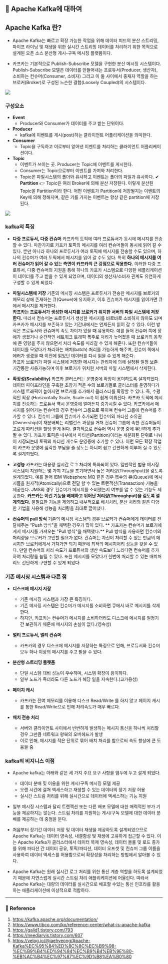 ## 🌈 Apache Kafka에 대하여

## Apache Kafka 란?
- Apache Kafka는 빠르고 확장 가능한 작업을 위해 데이터 피드의 분산 스트리밍, 파이프 라이닝 및 재생을 위한 실시간 스트리밍 데이터를 처리하기 위한 목적으로 설계된 오픈 소스 분산형 게시-구독 메시징 플랫폼이다.

- 카프카는 기본적으로 Publish-Subscribe 모델을 구현한 분산 메시징 시스템이다. Publish-Subscribe 모델은 데이터를 만들어내는 프로듀서(Producer, 생산자), 소비하는 컨슈머(Consumer, 소비자) 그리고 이 둘 사이에서 중재자 역할을 하는 브로커(Broker)로 구성된 느슨한 결합(Loosely Coupled)의 시스템이다. 

![](https://images.velog.io/images/lck0827/post/3709d8c9-3c02-4556-b2b7-fa519136c4a3/image.png)

### 구성요소
- **Event**
  - Producer와 Consumer가 데이터를 주고 받는 단위이다. 
- **Producer**
  - kafka에 이벤트를 게시(post)하는 클라이언트 어플리케이션을 의미한다. 
- **Consumer**
  - Topic을 구독하고 이로부터 얻어낸 이벤트를 처리하는 클라이언트 어플리케이션이다. 
- **Topic**
  - 이벤트가 쓰이는 곳. Producer는 Topic에 이벤트를 게시한다. 
  - Consumer는 Topic으로부터 이벤트를 가져와 처리한다. 
  - Topic은 파일시스템의 폴더와 유사하고 이벤트는 폴더의 파일과 유사하다. 
  ✔ **Partition**
  👉 Topic은 여러 Broker에 의해 분산 저장된다. 이렇게 분산된 Topic을 Partition이라 한다. 어떤 이벤트가 Partition에 저장될지는 이벤트의 Key에 의해 정해지며, 같은 키를 가지는 이벤트는 항상 같은 partition에 저장된다. 
  
![](https://images.velog.io/images/lck0827/post/20c5e168-2913-4f34-bf93-b1f69ad863f9/image.png)

### kafka의 특징
-  **다중 프로듀서, 다중 컨슈머**
카프카의 토픽에 여러 프로듀서가 동시에 메시지를 전송할 수 있다. 마찬가지로 카프카 토픽의 메시지를 여러 컨슈머들이 동시에 읽어 갈 수 있다. 뿐만 아니라 하나의 프로듀서가 여러 토픽에 메시지를 전송할 수도 있으며, 하나의 컨슈머가 여러 토픽에서 메시지를 읽어 갈 수도 있다. 
특히 **하나의 메시지를 여러 컨슈머가 읽어 갈 수 있는 측면이 카프카의 큰 강점으로 작용한다.**
이러한 다중 프로듀서, 다중 컨슈머의 지원을 통해 하나의 카프카 시스템으로 다양한 애플리케이션이 데이터를 주고 받을 수 있게 되었으며, 데이터의 생산자/소비자 관계도 유연하게 구성할 수 있게 되었다.

- **파일시스템에 저장**
기존의 메시징 시스템은 프로듀서가 전송한 메시지를 브로커의 메모리 상에 존재하는 큐(Queue)에 유지하고, 이후 컨슈머가 메시지를 읽어가면 큐에서 메시지를 제거한다.  
**카프카는 프로듀서가 생성한 메시지를 브로커가 위치한 서버의 파일 시스템에 저장한다.** 따라서 컨슈머는 프로듀서가 생성한 메시지를 바로바로 소비하지 않아도 되며 카프카가 메시지를 보존하고 있는 기간내에서는 언제든지 읽어 갈 수 있다.
이런 방식은 프로듀서와 컨슈머의 속도 차이가 있을 때 유용하다. 예를 들어 컨슈머 쪽에 장애가 생겼거나 순간적인 네트워크 트래픽 폭주로 처리가 늦어졌을 때 브로커의 동작에 큰 영향을 주지 않으면서 처리 속도를 따라갈 수 있게 해준다. 또한 컨슈머들이 데이터를 모았다가 처리하는 배치(batch) 처리를 가능하게 해주며, 컨슈머 쪽에서 에러가 생겼을 때 이전에 읽었던 데이터를 다시 읽을 수 있게 해준다.  
카프카 브로커가 파일 시스템에 저장한 메시지는 관리자에 의해 설정된 일정 보존 기간동안 사용가능하며 이후 브로커가 위치한 서버의 파일 시스템에서 삭제된다. 

- **확장성(Scalability)**
카프카 클러스터는 운영중에 확장이 용이하도록 설계되었다. 데이터 파이프라인을 구축한 초창기 적은 수의 브로커들로 클러스터를 운영하다가 시스템 트래픽이 높아지면 브로커를 추가해서 클러스터를 확장할 수 있다. 즉, 수평적인 확장 (Horizontally Scale, Scale out) 이 쉽게 이뤄진다. 
카프카 토픽에 메시지를 전송하는 프로듀서 역시 운영중에 얼마든지 증가시킬 수 있다. 
카프카에서 메시지를 읽어가는 컨슈머의 경우 컨슈머 그룹으로 묶이며 컨슈머 그룹에 컨슈머를 추가할 수 있다. 컨슈머 그룹에 컨슈머가 추가되면 컨슈머의 파티션 소유권(Ownership)이 재분배되는 리밸런스 과정을 거쳐 컨슈머 그룹에 속한 컨슈머들이 고르게 파티션을 할당 받게 된다. 결과적으로 컨슈머 역시 운영 중에 무난하게 추가될 수 있다.
카프카 토픽은 내부에서 파티션(Partition)이라는 세분화된 단위로 나뉘어 저장되는데 토픽의 파티션 개수도 운영중에 추가할 수 있다. 
이런 모든 확장 작업이 카프카 운영에 심각한 부담을 줄 정도는 아니며 쉽고 간편하게 이루어 질 수 있도록 설계되었다. 

- **고성능**
카프카는 대용량 실시간 로그 처리에 특화되어 있다. 일반적인 범용 메시징 시스템이 지원하는 몇 가지 기능을 포기하면서 높은 처리량(Throughput)을 갖도록 설계되었다. 
예를 들어 IBM Websphere MQ 같은 경우 복수의 큐(Queue)에 메시지들을 원자적(Atomically)으로 전달 할 수 있는 트랜잭션(Transaction) 기능을 제공한다. JMS의 경우 컨슈머가 메시지를 소비했는지 여부를 알 수 있는 기능도 제공한다. 
**카프카는 이런 기능을 배제하고 뛰어난 처리량(Throughput)을 갖도록 설계되었다.** 불필요한 기능을 제외하고 내부적으로 배치처리, 분산 처리와 같은 다양한 기법을 사용해 성능을 처리량을 최대로 끌어냈다. 

- **컨슈머의 pull 방식**
기존의 메시징 시스템의 경우 브로커가 컨슈머에게 데이터를 전달해주는 "Push 방식"을 채택한 경우가 많이 있다.
** 카프카는 컨슈머가 브로커에게서 메시지를 가져오는 "Pull 방식"을 채택했다.** 
Pull 방식을 사용하면 컨슈머의 처리량을 브로커가 고민할 필요가 없다. 컨슈머는 자신이 처리할 수 있는 만큼의 메시지만 브로커에게서 가져가면 되기 때문에 최적의 메시지처리 성능을 갖을 수 있다. 만일 컨슈머의 처리 속도가 프로듀서의 생산 속도보다 느리다면 컨슈머를 추가하여 처리량을 늘릴 수 있다. 또한 메시지를 모았다가 한번에 처리할 수 있는 배치처리도 간단하게 구현할 수 있게 되었다.


### 기존 메시징 시스템과 다른 점
- **디스크에 메시지 저장**

  - 기존 메시징 시스템과 가장 큰 특징이다.
  - 기존 메시징 시스템은 컨슈머가 메시지를 소비하면 큐에서 바로 메시지를 삭제한다.
  - 하지만, 카프카는 컨슈머가 메시지를 소비하더라도 디스크에 메시지를 일정기간 보관하기 때문에 메시지의 손실이 없다.(영속성)
  
- **멀티 프로듀서, 멀티 컨슈머**
  - 카프카의 경우 디스크에 메시지를 저장하는 특징으로 인해,
프로듀서와 컨슈머 모두 하나 이상의 메시지를 주고 받을 수 있다.

- **분산형 스트리밍 플랫폼**
  - 단일 시스템 대비 성능이 우수하며, 시스템 확장이 용이하다.
  - 일부 노드가 죽더라도 다른 노드가 해당 일을 지속한다.(고가용성)

- **페이지 캐시**
  - 카프카는 잔여 메모리를 이용해 디스크 Read/Write 를 하지 않고 페이지 캐시를 통한 Read/Write으로 인해 처리속도가 매우 빠르다.
  
- **배치 전송 처리**
  - 서버와 클라이언트 사이에서 빈번하게 발생하는 메시지 통신을 하나씩 처리할 경우 그만큼 네트워크 왕복의 오버헤드가 발생
  - 이로 인해, 메시지를 작은 단위로 묶어 배치 처리를 함으로써 속도 향상에 큰 도움을 줌


### kafka의 비지니스 이점
- Apache kafka는 아래와 같은 세 가지 주요 요구 사항을 염두에 두고 설계 되었다.

  - 데이터 분배 및 이용을 위한 게시/구독 메시징 모델 제공
  - 오랜 시간에 걸쳐 액세스하고 재생할 수 있는 데이터의 장기 저장 허용
  - 실시간 스트림 처리를 위해 실시간으로 데이터에 액세스하는 기능 지원
  
- 일부 메시징 시스템과 달리 트랜잭션 또는 다른 배포 모델에 대한 매력적인 부가 기능을 제공하지는 않는다. 스트림 처리를 지원하는 게시/구독 모델에 대한 데이터 분배를 제공하는 데 중점을 둔다.

- 처음부터 장기간 데이터 저장 및 데이터 재생을 제공하도록 설계되었으므로 Apache Kafka는 데이터 영속성, 내결함성 및 재생에 고유하게 접근할 수 있다. 이는 Apache Kafka가 클러스터에서 데이터 복제 영속성, 데이터 볼륨 및 로드 증가를 위해 파티션 간 데이터 공유, 토픽/파티션, 데이터 오프셋 및 컨슈머 그룹 이름을 사용하여 데이터 액세스를 허용함으로써 확장성을 처리하는 방법에서 알아볼 수 있다.

- Apache Kafka는 원래 실시간 로그 처리를 위한 통신 계층 역할을 하도록 설계되었기 때문에 자연스럽게 실시간 스트림 처리 애플리케이션에 어울린다. 따라서 Apache Kafka는 대량의 데이터를 실시간으로 배포할 수있는 통신 인프라를 활용하는 애플리케이션에 이상적으로 적합하다.


---

### 📝 Reference
1. https://kafka.apache.org/documentation/
2. https://www.tibco.com/ko/reference-center/what-is-apache-kafka
3. https://galid1.tistory.com/793
4. https://needjarvis.tistory.com/607
5. https://velog.io/@jaehyeong/Apache-Kafka%EC%95%84%ED%8C%8C%EC%B9%98-%EC%B9%B4%ED%94%84%EC%B9%B4%EB%9E%80-%EB%AC%B4%EC%97%87%EC%9D%B8%EA%B0%80